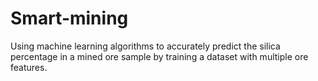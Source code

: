 # Smart-mining
Using machine learning algorithms to accurately predict the silica percentage in a mined ore sample by training a dataset with multiple ore features.
